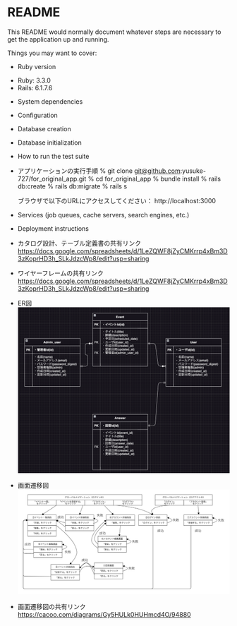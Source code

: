 # README

This README would normally document whatever steps are necessary to get the
application up and running.

Things you may want to cover:

* Ruby version
- Ruby: 3.3.0
- Rails: 6.1.7.6

* System dependencies

* Configuration

* Database creation

* Database initialization

* How to run the test suite

* アプリケーションの実行手順
  % git clone git@github.com:yusuke-727/for_original_app.git
  % cd for_original_app
  % bundle install
  % rails db:create
  % rails db:migrate
  % rails s

  ブラウザで以下のURLにアクセスしてください：
  http://localhost:3000


* Services (job queues, cache servers, search engines, etc.)

* Deployment instructions

* カタログ設計、テーブル定義書の共有リンク
  https://docs.google.com/spreadsheets/d/1LeZQWF8jZyCMKrrp4xBm3D3zKoprHD3h_SLkJdzcWp8/edit?usp=sharing

* ワイヤーフレームの共有リンク
  https://docs.google.com/spreadsheets/d/1LeZQWF8jZyCMKrrp4xBm3D3zKoprHD3h_SLkJdzcWp8/edit?usp=sharing

* ER図
![ER図](./images/ER.png)

* 画面遷移図
![画面遷移図](./images/画面遷移図.png)

* 画面遷移図の共有リンク
  https://cacoo.com/diagrams/Gy5HULk0HUHmcd4O/94880
